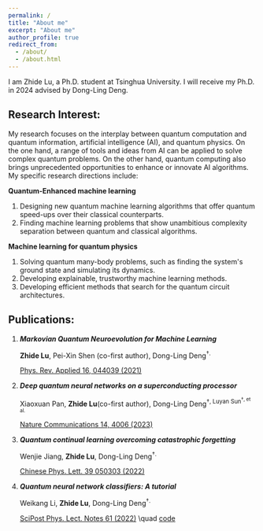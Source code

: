 ```yaml
---
permalink: /
title: "About me"
excerpt: "About me"
author_profile: true
redirect_from: 
  - /about/
  - /about.html
---
```


I am Zhide Lu, a Ph.D. student at Tsinghua University. I will receive my Ph.D. in 2024 advised by Dong-Ling Deng.

## Research Interest:

My research focuses on the interplay between quantum computation and quantum information, artificial intelligence (AI), and quantum physics. On the one hand, a range of tools and ideas from AI can be applied to solve complex quantum problems. On the other hand, quantum computing also brings unprecedented opportunities to enhance or innovate AI algorithms. 
My specific research directions include:

**Quantum-Enhanced machine learning**

1. Designing new quantum machine learning algorithms that offer quantum speed-ups over their classical counterparts.
2. Finding machine learning problems that show unambitious complexity separation between quantum and classical algorithms.

**Machine learning for quantum physics**

1. Solving quantum many-body problems, such as finding the system's ground state and simulating its dynamics. 
2. Developing explainable, trustworthy machine learning methods. 
3. Developing efficient methods that search for the quantum circuit architectures.

## Publications:

1. ***Markovian Quantum Neuroevolution for Machine Learning***
   
   **Zhide Lu**, Pei-Xin Shen (co-first author), Dong-Ling Deng<sup>$\dagger$.

   [Phys. Rev. Applied 16, 044039 (2021)](https://journals.aps.org/prapplied/abstract/10.1103/PhysRevApplied.16.044039) 

2. ***Deep quantum neural networks on a superconducting processor***

   Xiaoxuan Pan, **Zhide Lu**(co-first author), Dong-Ling Deng<sup>$\dagger$, Luyan Sun<sup>$\dagger$, et al.

   [Nature Communications 14, 4006 (2023)](https://www.nature.com/articles/s41467-023-39785-8)


3. ***Quantum continual learning overcoming catastrophic forgetting***

   Wenjie Jiang, **Zhide Lu**, Dong-Ling Deng<sup>$\dagger$.

   [Chinese Phys. Lett. 39 050303 (2022)](https://iopscience.iop.org/article/10.1088/0256-307X/39/5/050303)

4. ***Quantum neural network classifiers: A tutorial***

   Weikang Li, **Zhide Lu**, Dong-Ling Deng<sup>$\dagger$.

   [SciPost Phys. Lect. Notes 61 (2022)](https://scipost.org/SciPostPhysLectNotes.61)  \quad
   [code](https://github.com/LWKJJONAK/Quantum_Neural_Network_Classifiers)


   

